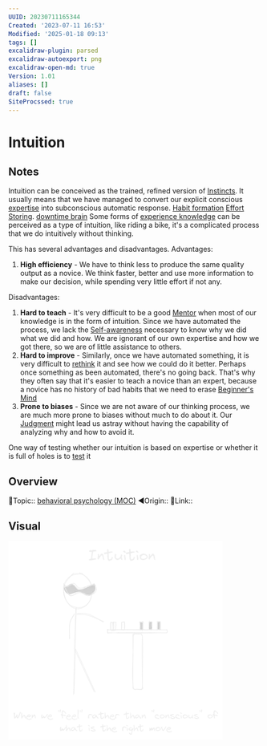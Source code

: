 ```yaml
---
UUID: 20230711165344
Created: '2023-07-11 16:53'
Modified: '2025-01-18 09:13'
tags: []
excalidraw-plugin: parsed
excalidraw-autoexport: png
excalidraw-open-md: true
Version: 1.01
aliases: []
draft: false
SiteProcssed: true
---
```


# Intuition

## Notes

Intuition can be conceived as the trained, refined version of [Instincts](/notes/heuristics.md). It usually means that we have managed to convert our explicit conscious [expertise](/notes/mastery.md) into subconscious automatic response. [Habit formation](/notes/habit-formation.md) [Effort Storing](/notes/effort-storing.md). [downtime brain](/notes/downtime-brain.md) Some forms of [experience knowledge](/notes/experience-knowledge.md) can be perceived as a type of intuition, like riding a bike, it's a complicated process that we do intuitively without thinking.

This has several advantages and disadvantages.
Advantages:
1. **High efficiency** - We have to think less to produce the same quality output as a novice. We think faster, better and use more information to make our decision, while spending very little effort if not any.

Disadvantages:
1. **Hard to teach** - It's very difficult to be a good [Mentor](/notes/mentor.md) when most of our knowledge is in the form of intuition. Since we have automated the process, we lack the [Self-awareness](/notes/self-awareness.md) necessary to know why we did what we did and how. We are ignorant of our own expertise and how we got there, so we are of little assistance to others.
2. **Hard to improve** - Similarly, once we have automated something, it is very difficult to [rethink](/notes/rethinking.md) it and see how we could do it better. Perhaps once something as been automated, there's no going back. That's why they often say that it's easier to teach a novice than an expert, because a novice has no history of bad habits that we need to erase [Beginner's Mind](/notes/beginners-mind.md)
3. **Prone to biases** - Since we are not aware of our thinking process, we are much more prone to biases without much to do about it. Our [Judgment](/notes/judgment.md) might lead us astray without having the capability of analyzing why and how to avoid it.

One way of testing whether our intuition is based on expertise or whether it is full of holes is to [test](/notes/illusion-of-explanatory-depth.md) it

## Overview
🔼Topic:: [behavioral psychology (MOC)](/mocs/behavioral-psychology-moc.md)
◀Origin::
🔗Link::

## Visual

![Intuition.webp](/notes/intuition.webp)

